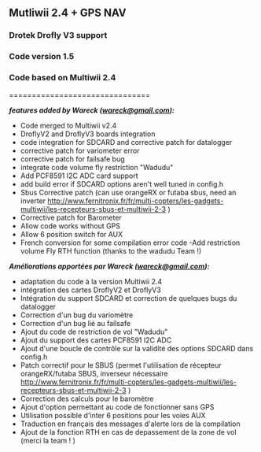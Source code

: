 ## Mutliwii 2.4 + GPS NAV 
### Drotek Drofly V3 support
### Code version 1.5 
### Code based on Multiwii 2.4
===============================

_**features added by Wareck (wareck@gmail.com):**_
- Code merged to Multiwii v2.4
- DroflyV2 and DroflyV3 boards integration
- code integration for SDCARD and corrective patch for datalogger
- corrective patch for variometer error
- corrective patch for failsafe bug
- integrate code volume fly restriction "Wadudu"
- Add PCF8591 I2C ADC card support
- add build error if SDCARD options aren't well tuned in config.h
- Sbus Corrective patch (can use orangeRX or futaba sbus, need an inverter http://www.fernitronix.fr/fr/multi-copters/les-gadgets-multiwii/les-recepteurs-sbus-et-multiwii-2-3 )
- Corrective patch for Barometer
- Allow code works without GPS
- Allow 6 position switch for AUX
- French conversion for some compilation error code
-Add restriction volume Fly RTH function (thanks to the wadudu Team !)

_**Améliorations apportées par Wareck (wareck@gmail.com):**_
- adaptation du code à la version Multiwii 2.4
- intégration des cartes DroflyV2 et DroflyV3
- Intégration du support SDCARD et correction de quelques bugs du datalogger
- Correction d'un bug du variomètre
- Correction d'un bug lié au failsafe
- Ajout du code de restriction de vol "Wadudu"
- Ajout du support des cartes PCF8591 I2C ADC
- Ajout d'une boucle de contrôle sur la validité des options SDCARD dans config.h
- Patch correctif pour le SBUS (permet l'utilisation de récepteur orangeRX/futaba SBUS, inverseur nécessaire http://www.fernitronix.fr/fr/multi-copters/les-gadgets-multiwii/les-recepteurs-sbus-et-multiwii-2-3 )
- Correction des calculs pour le baromètre
- Ajout d'option permettant au code de fonctionner sans GPS
- Utilisation possible d'inter 6 positions pour les voies AUX
- Traduction en français des messages d'alerte lors de la compilation
- Ajout de la fonction RTH en cas de depassement de la zone de vol (merci la team ! )
